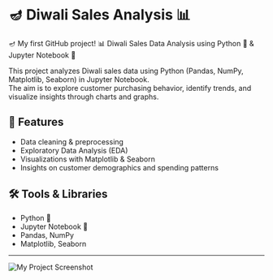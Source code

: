 # 🪔 Diwali Sales Analysis 📊

🪔 My first GitHub project! 📊 Diwali Sales Data Analysis using Python 🐍 &amp; Jupyter Notebook 📓

This project analyzes Diwali sales data using Python (Pandas, NumPy, Matplotlib, Seaborn) in Jupyter Notebook.  
The aim is to explore customer purchasing behavior, identify trends, and visualize insights through charts and graphs.  

## 🚀 Features
- Data cleaning & preprocessing
- Exploratory Data Analysis (EDA)
- Visualizations with Matplotlib & Seaborn
- Insights on customer demographics and spending patterns

## 🛠️ Tools & Libraries
- Python 🐍
- Jupyter Notebook 📓
- Pandas, NumPy
- Matplotlib, Seaborn

---
![My Project Screenshot](C:\Users\lokes\OneDrive\Desktop\IMAGES)



